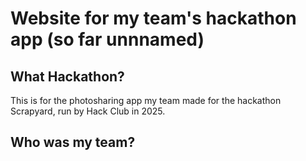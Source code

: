 # Website for my team's hackathon app (so far unnnamed)

## What Hackathon?
This is for the photosharing app my team made for the hackathon Scrapyard, run by Hack Club in 2025.

## Who was my team?

